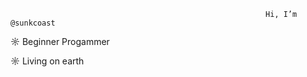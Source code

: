                                                              Hi, I’m @sunkcoast

☼ Beginner Progammer

☼ Living on earth

<!---
sunkcoast/sunkcoast is a ✨ special ✨ repository because its `README.md` (this file) appears on your GitHub profile.
You can click the Preview link to take a look at your changes.
--->
